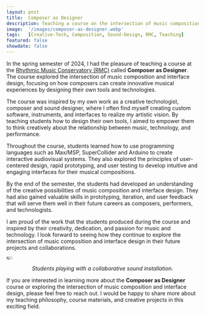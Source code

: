 ```yaml
---
layout: post
title:  Composer as Designer
description: Teaching a course on the intersection of music composition and interface-design at the Rhythmic Music Conservatory
image:  '/images/composer-as-designer.webp'
tags:   [Creative-Tech, Composition, Sound-Design, RMC, Teaching]
featured: false
showdate: false
---
```


In the spring semester of 2024, I had the pleasure of teaching a course at the [Rhythmic Music Conservatory (RMC)](https://rmc.dk/) called **Composer as Designer**. The course explored the intersection of music composition and interface design, focusing on how composers can create innovative musical experiences by designing their own tools and technologies.

The course was inspired by my own work as a creative technologist, composer and sound designer, where I often find myself creating custom software, instruments, and interfaces to realize my artistic vision. By teaching students how to design their own tools, I aimed to empower them to think creatively about the relationship between music, technology, and performance.

Throughout the course, students learned how to use programming languages such as Max/MSP, SuperCollider and Arduino to create interactive audiovisual systems. They also explored the principles of user-centered design, rapid prototyping, and user testing to develop intuitive and engaging interfaces for their musical compositions.

By the end of the semester, the students had developed an understanding of the creative possibilities of music composition and interface design. They had also gained valuable skills in prototyping, iteration, and user feedback that will serve them well in their future careers as composers, performers, and technologists.

I am proud of the work that the students produced during the course and inspired by their creativity, dedication, and passion for music and technology. I look forward to seeing how they continue to explore the intersection of music composition and interface design in their future projects and collaborations.

<p><iframe height=9 width=16 src="https://drive.google.com/file/d/1Gh_NA2VQARmfYqx6P_qosnYekE53P0uE/preview" allow="autoplay; encrypted-media" frameborder="0" allowfullscreen></iframe></p>
<p style="text-align: center;"><em>Students playing with a collaborative sound installation.</em></p>

If you are interested in learning more about the **Composer as Designer** course or exploring the intersection of music composition and interface design, please feel free to reach out. I would be happy to share more about my teaching philosophy, course materials, and creative projects in this exciting field. 


